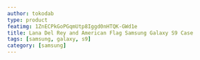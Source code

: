 ```yaml
---
author: tokodab
type: product
featimg: 1ZnECPkGoPGqmUtp8Iggd0nHTQK-GWd1e
title: Lana Del Rey and American Flag Samsung Galaxy S9 Case
tags: [samsung, galaxy, s9]
category: [samsung]
---
```

